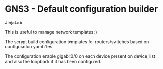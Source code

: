 # GNS3 - Default configuration builder
JinjaLab

This is useful to manage network templates :)

The scrypt build configuration templates for routers/switches based on configuration yaml files

The configuration enable gigabit0/0 on each device present on device_list and also the loopback if it has been configured.
